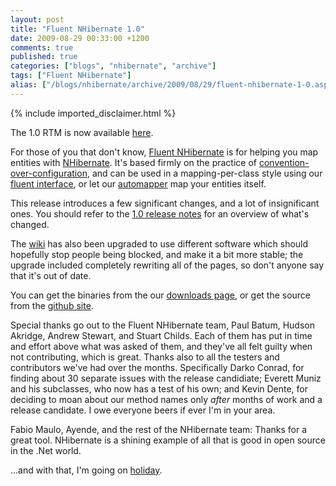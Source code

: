 ```yaml
---
layout: post
title: "Fluent NHibernate 1.0"
date: 2009-08-29 00:33:00 +1200
comments: true
published: true
categories: ["blogs", "nhibernate", "archive"]
tags: ["Fluent NHibernate"]
alias: ["/blogs/nhibernate/archive/2009/08/29/fluent-nhibernate-1-0.aspx"]
---
```

<!-- more -->
{% include imported_disclaimer.html %}
<p>The 1.0 RTM is now available <a href="http://fluentnhibernate.org/downloads">here</a>.</p>

<p>For those of you that don't know, <a href="http://fluentnhibernate.org">Fluent NHibernate</a> is for helping you map entities with <a href="http://nhforge.org">NHibernate</a>. It's based firmly on the practice of <a href="http://en.wikipedia.org/wiki/Convention_over_configuration">convention-over-configuration</a>, and can be used in a mapping-per-class style using our <a href="http://wiki.fluentnhibernate.org/Fluent_mapping">fluent interface</a>, or let our <a href="http://wiki.fluentnhibernate.org/Auto_mapping">automapper</a> map your entities itself.</p>

<p>This release introduces a few significant changes, and a lot of insignificant ones. You should refer to the <a href="http://wiki.fluentnhibernate.org/Release_notes_1.0">1.0 release notes</a> for an overview of what's changed.</p>

<p>The <a href="http://wiki.fluentnhibernate.org">wiki</a> has also been upgraded to use different software which should hopefully stop people being blocked, and make it a bit more stable; the upgrade included completely rewriting all of the pages, so don't anyone say that it's out of date.</p>

<p>You can get the binaries from the our <a href="http://fluentnhibernate.org/downloads">downloads page</a>, or get the source from the <a href="http://github.com/jagregory/fluent-nhibernate">github site</a>.</p>

<p>Special thanks go out to the Fluent NHibernate team, Paul Batum, Hudson Akridge, Andrew Stewart, and Stuart Childs. Each of them has put in time and effort above what was asked of them, and they've all felt guilty when not contributing, which is great. Thanks also to all the testers and contributors we've had over the months. Specifically Darko Conrad, for finding about 30 separate issues with the release candidiate; Everett Muniz and his subclasses, who now has a test of his own; and Kevin Dente, for deciding to moan about our method names only <em>after</em> months of work and a release candidate. I owe everyone beers if ever I'm in your area.</p>

<p>Fabio Maulo, Ayende, and the rest of the NHibernate team: Thanks for a great tool. NHibernate is a shining example of all that is good in open source in the .Net world.</p>

<p>...and with that, I'm going on <a href="http://maps.google.co.uk/maps?f=d&source=s_d&saddr=Sydney&daddr=Brisbane+to:Cairns&hl=en&geocode=&mra=ls&sll=-25.656382,152.880249&sspn=1.383954,1.851196&ie=UTF8&ll=-25.522615,152.358398&spn=22.065278,29.619141&z=5">holiday</a>.</p>
